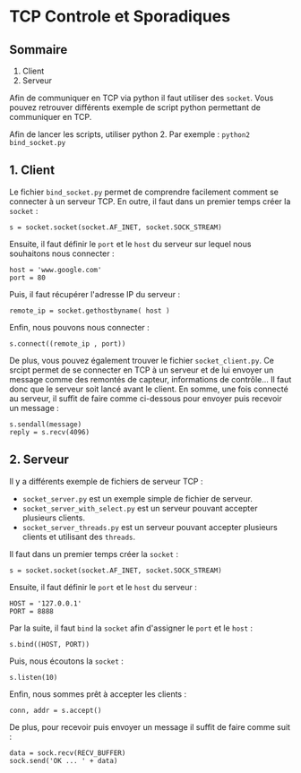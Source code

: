 # TCP Controle et Sporadiques

## Sommaire
1. Client
2. Serveur

Afin de communiquer en TCP via python il faut utiliser des ```socket```.
Vous pouvez retrouver différents exemple de script python permettant de communiquer en TCP.

Afin de lancer les scripts, utiliser python 2. Par exemple :
```python2 bind_socket.py```

## 1. Client

Le fichier ```bind_socket.py``` permet de comprendre facilement comment se connecter à un serveur TCP.
En outre, il faut dans un premier temps créer la ```socket``` :
```
s = socket.socket(socket.AF_INET, socket.SOCK_STREAM)
```

Ensuite, il faut définir le ```port``` et le ```host``` du serveur sur lequel nous souhaitons nous connecter :
```
host = 'www.google.com'
port = 80
```

Puis, il faut récupérer l'adresse IP du serveur :
```
remote_ip = socket.gethostbyname( host )
```

Enfin, nous pouvons nous connecter :
```
s.connect((remote_ip , port))
```

De plus, vous pouvez également trouver le fichier ```socket_client.py```. Ce srcipt permet de se connecter en TCP à un serveur et de lui envoyer un message comme des remontés de capteur, informations de contrôle... Il faut donc que le serveur soit lancé avant le client.
En somme, une fois connecté au serveur, il suffit de faire comme ci-dessous pour envoyer puis recevoir un message :
```
s.sendall(message)
reply = s.recv(4096)
```

## 2. Serveur

Il y a différents exemple de fichiers de serveur TCP :
* ```socket_server.py``` est un exemple simple de fichier de serveur. 
* ```socket_server_with_select.py``` est un serveur pouvant accepter plusieurs clients.
* ```socket_server_threads.py``` est un serveur pouvant accepter plusieurs clients et utilisant des ```threads```.

Il faut dans un premier temps créer la ```socket``` :
```
s = socket.socket(socket.AF_INET, socket.SOCK_STREAM)
```

Ensuite, il faut définir le ```port``` et le ```host``` du serveur :
```
HOST = '127.0.0.1'
PORT = 8888	
```

Par la suite, il faut ```bind``` la ```socket``` afin d'assigner le ```port``` et le ```host``` :
```
s.bind((HOST, PORT))
```

Puis, nous écoutons la ```socket``` :
```
s.listen(10)
```

Enfin, nous sommes prêt à accepter les clients :
```
conn, addr = s.accept()
```

De plus, pour recevoir puis envoyer un message il suffit de faire comme suit :
```
data = sock.recv(RECV_BUFFER)
sock.send('OK ... ' + data)
```
